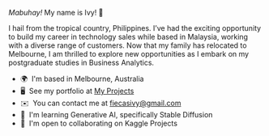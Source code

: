
<i>Mabuhay!</i> My name is Ivy! 👋 

I hail from the tropical country, Philippines. I’ve had the exciting opportunity to build my career in technology sales while based in Malaysia, working with a diverse range of customers. Now that my family has relocated to Melbourne, I am thrilled to explore new opportunities as I embark on my postgraduate studies in Business Analytics.

* 🌍  I'm based in Melbourne, Australia
* 🖥️  See my portfolio at [My Projects](http://ifiecas.com/projects/)
* ✉️  You can contact me at [fiecasivy@gmail.com](mailto:fiecasivy@gmail.com)
* 🧠  I'm learning Generative AI, specifically Stable Diffusion
* 🤝  I'm open to collaborating on Kaggle Projects

